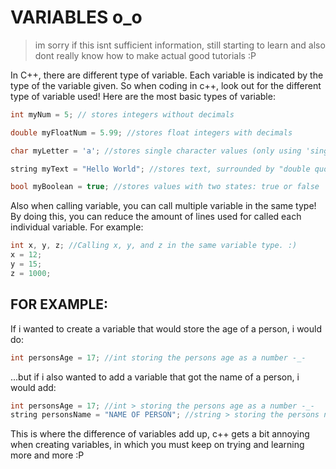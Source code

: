 # VARIABLES o_o
> im sorry if this isnt sufficient information, still starting to learn and also dont really know how
> to make actual good tutorials :P

In C++, there are different type of variable. Each variable is indicated by the type of the variable given. So when coding in c++, look out for the different type of variable used! Here are the most basic types of variable:
```cpp
int myNum = 5; // stores integers without decimals

double myFloatNum = 5.99; //stores float integers with decimals

char myLetter = 'a'; //stores single character values (only using 'single quotation')

string myText = "Hello World"; //stores text, surrounded by "double quotes"

bool myBoolean = true; //stores values with two states: true or false
```
Also when calling variable, you can call multiple variable in the same type! By doing this, you can reduce the amount of lines used for called each individual variable. For example:
```cpp
int x, y, z; //Calling x, y, and z in the same variable type. :)
x = 12;
y = 15;
z = 1000;
```

## FOR EXAMPLE:
If i wanted to create a variable that would store the age of a person, i would do:
```cpp
int personsAge = 17; //int storing the persons age as a number -_-
```
...but if i also wanted to add a variable that got the name of a person, i would add:
```cpp
int personsAge = 17; //int > storing the persons age as a number -_-
string personsName = "NAME OF PERSON"; //string > storing the persons name as text '~'
```
This is where the difference of variables add up, c++ gets a bit annoying when creating variables, in which you must keep on trying and learning more and more :P
